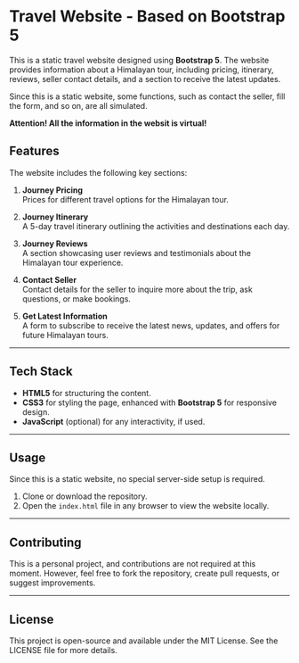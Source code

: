 # Travel Website - Based on Bootstrap 5

This is a static travel website designed using **Bootstrap 5**. The website provides information about a Himalayan tour, including pricing, itinerary, reviews, seller contact details, and a section to receive the latest updates.

Since this is a static website, some functions, such as contact the seller, fill the form, and so on, are all simulated.

**Attention! All the information in the websit is virtual!**

## Features

The website includes the following key sections:

1. **Journey Pricing**  
   Prices for different travel options for the Himalayan tour.

2. **Journey Itinerary**  
   A 5-day travel itinerary outlining the activities and destinations each day.

3. **Journey Reviews**  
   A section showcasing user reviews and testimonials about the Himalayan tour experience.

4. **Contact Seller**  
   Contact details for the seller to inquire more about the trip, ask questions, or make bookings.

5. **Get Latest Information**  
   A form to subscribe to receive the latest news, updates, and offers for future Himalayan tours.

---

## Tech Stack

- **HTML5** for structuring the content.
- **CSS3** for styling the page, enhanced with **Bootstrap 5** for responsive design.
- **JavaScript** (optional) for any interactivity, if used.

---

## Usage

Since this is a static website, no special server-side setup is required. 

1. Clone or download the repository.
2. Open the `index.html` file in any browser to view the website locally.
---

## Contributing

This is a personal project, and contributions are not required at this moment. However, feel free to fork the repository, create pull requests, or suggest improvements.

---

## License

This project is open-source and available under the MIT License. See the LICENSE file for more details.
